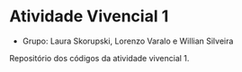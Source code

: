 # Atividade Vivencial 1

- Grupo: Laura Skorupski, Lorenzo Varalo e Willian Silveira

Repositório dos códigos da atividade vivencial 1.